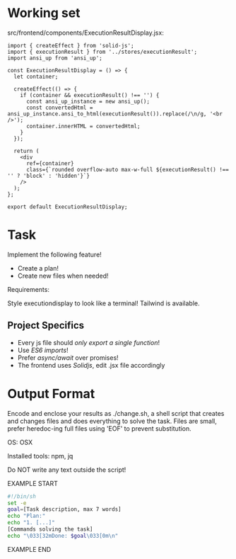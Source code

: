 # Working set

src/frontend/components/ExecutionResultDisplay.jsx:
```
import { createEffect } from 'solid-js';
import { executionResult } from '../stores/executionResult';
import ansi_up from 'ansi_up';

const ExecutionResultDisplay = () => {
  let container;

  createEffect(() => {
    if (container && executionResult() !== '') {
      const ansi_up_instance = new ansi_up();
      const convertedHtml = ansi_up_instance.ansi_to_html(executionResult()).replace(/\n/g, '<br />');
      container.innerHTML = convertedHtml;
    }
  });

  return (
    <div 
      ref={container} 
      class={`rounded overflow-auto max-w-full ${executionResult() !== '' ? 'block' : 'hidden'}`}
    />
  );
};

export default ExecutionResultDisplay;

```


# Task

Implement the following feature!

- Create a plan!
- Create new files when needed!

Requirements:

Style executiondisplay to look like a terminal!
Tailwind is available.



## Project Specifics

- Every js file should *only export a single function*!
- Use *ES6 imports*!
- Prefer *async/await* over promises!
- The frontend uses *Solidjs*, edit .jsx file accordingly


# Output Format

Encode and enclose your results as ./change.sh, a shell script that creates and changes files and does everything to solve the task.
Files are small, prefer heredoc-ing full files using 'EOF' to prevent substitution.

OS: OSX

Installed tools: npm, jq


Do NOT write any text outside the script!

EXAMPLE START

```sh
#!/bin/sh
set -e
goal=[Task description, max 7 words]
echo "Plan:"
echo "1. [...]"
[Commands solving the task]
echo "\033[32mDone: $goal\033[0m\n"
```

EXAMPLE END

